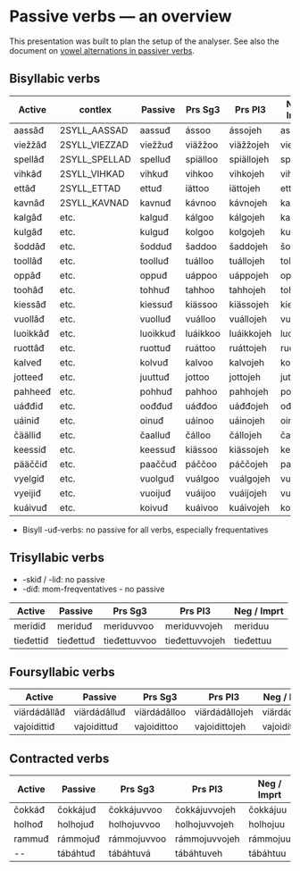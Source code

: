 



# Passive verbs — an overview
This presentation was built to plan the setup of the analyser. See also the document on [vowel alternations in passiver verbs](PassiveVowelChange.html).


## Bisyllabic verbs


|   Active | contlex | Passive | Prs Sg3 |  Prs Pl3 | Neg / Imprt
| --- | --- | --- | --- | --- | --- 
|  aassâđ  | 2SYLL_AASSAD |  aassuđ  |  ássoo  |  ássojeh  |  assuu
|  viežžâđ | 2SYLL_VIEZZAD |  viežžuđ  |  viäžžoo  |  viäžžojeh  |  viežžuu
|  spellâđ | 2SYLL_SPELLAD |  spelluđ  |  spiälloo  |  spiällojeh  |  spelluu
|  vihkâđ  | 2SYLL_VIHKAD |  vihkuđ  |  vihkoo  |  vihkojeh  |  vihkuu
|  ettâđ   | 2SYLL_ETTAD |  ettuđ  |  iättoo  |  iättojeh  |  ettuu
|  kavnâđ  | 2SYLL_KAVNAD |  kavnuđ  |  kávnoo  |  kávnojeh  |  kavnuu
|  kalgâđ  | etc. |  kalguđ  |  kálgoo  |  kálgojeh  |  kalguu
|  kulgâđ  | etc. |  kulguđ  |  kolgoo  |  kolgojeh  |  kulguu
|  šoddâđ  | etc. |  šodduđ  |  šaddoo  |  šaddojeh  |  šodduu
|  toollâđ | etc. |  toolluđ  |  tuálloo  |  tuállojeh  |  tolluu
|  oppâđ   | etc. |  oppuđ  |  uáppoo  |  uáppojeh  |  oppuu
|  toohâđ  | etc. |  tohhuđ  |  tahhoo  |  tahhojeh  |  tohhuu
|  kiessâđ | etc. |  kiessuđ  |  kiässoo  |  kiässojeh  |  kiessuu
|  vuollâđ | etc. |  vuolluđ  |  vuálloo  |  vuállojeh  |  vuolluu
|  luoikkâđ| etc. |  luoikkuđ  |  luáikkoo  |  luáikkojeh  |  luoikkuu
|  ruottâđ | etc. |  ruottuđ  |  ruáttoo  |  ruáttojeh  |  ruottuu
|  kalveđ  | etc. |  kolvuđ  |  kalvoo  |  kalvojeh  |  kolvuu
|  jotteeđ | etc. |  juuttuđ  |  jottoo  |  jottojeh  |  juttuu
|  pahheeđ | etc. |  pohhuđ  |  pahhoo  |  pahhojeh  |  pohhuu
|  uáđđiđ  | etc. |  oođđuđ  |  uáđđoo  |  uáđđojeh  |  ođđuu
|  uáiniđ  | etc. |  oinuđ  |  uáinoo  |  uáinojeh  |  oinuu
|  čäälliđ | etc. |  čaalluđ  |  čálloo  |  čállojeh  |  čalluu
|  keessiđ | etc. |  keessuđ  |  kiässoo  |  kiässojeh  |  kessuu
|  pääččiđ | etc. |  paaččuđ  |  páččoo  |  páččojeh  |  paččuu
|  vyelgiđ | etc. |  vuolguđ  |  vuálgoo  |  vuálgojeh  |  vuolguu
|  vyeijiđ | etc. |  vuoijuđ  |  vuáijoo  |  vuáijojeh  |  vuoijuu
|  kuáivuđ | etc. |  koivuđ  |  kuáivoo  |  kuáivojeh  |  koivuu


- Bisyll -uđ-verbs: no passive for all verbs, especially frequentatives




## Trisyllabic verbs


* -skiđ / -liđ: no passive
* -diđ: mom-freqventatives - no passive


|   Active | Passive | Prs Sg3 |  Prs Pl3 | Neg / Imprt
| --- | --- | --- | --- | --- 
|  meridiđ  |  meriduđ  |  meriduvvoo  |  meriduvvojeh  |  meriduu
|  tieđettiđ  |  tieđettuđ  |  tieđettuvvoo  |  tieđettuvvojeh  |  tieđettuu




## Foursyllabic verbs


|   Active | Passive | Prs Sg3 | Prs Pl3 | Neg / Imprt
| --- | --- | --- | --- | --- 
|  viärdádâllâđ  |  viärdádâlluđ  |  viärdádâlloo  |  viärdádâllojeh  |  viärdádâlluu
|  vajoidittiđ  |  vajoidittuđ  |  vajoidittoo  |  vajoidittojeh  |  vajoidittuu




## Contracted verbs


|   Active | Passive | Prs Sg3 | Prs Pl3 | Neg / Imprt
| --- | --- | --- | --- | --- 
|  čokkáđ  |  čokkájuđ  |  čokkájuvvoo  |  čokkájuvvojeh  |  čokkájuu
|  holhođ  |  holhojuđ  |  holhojuvvoo  |  holhojuvvojeh  |  holhojuu
|  rammuđ  |  rámmojuđ  |  rámmojuvvoo  |  rámmojuvvojeh  |  rámmojuu
|  --  |  tábáhtuđ  |  tábáhtuvá  |  tábáhtuveh  |  tábáhtuu
